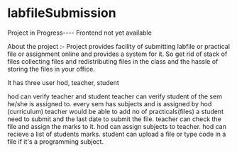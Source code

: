 # labfileSubmission
Project in Progress----
Frontend not yet available 

About the project :-
Project provides facility of submitting labfile or practical file or assignment online and provides a system for it.
So get rid of stack of files collecting files and redistributing files in the class and the hassle of storing the files in your office.

It has three user hod, teacher, student

hod can verify teacher and student 
teacher can verify student of the sem he/she is assigned to.
every sem has subjects and is assigned by hod (curriculum)
teacher would be able to add no of practicals(files) a student need to submit and the last date to submit the file.
teacher can check the file and assign the marks to it.
hod can assign subjects to teacher.
hod can recieve a list of students marks.
student can upload a file or type code in a file if it's a programming subject.


